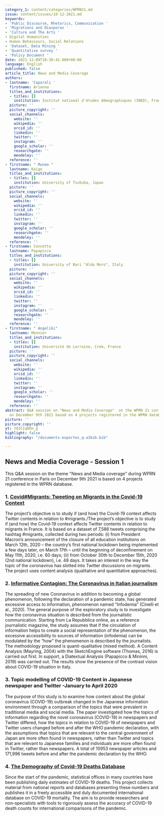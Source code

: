 ```yaml
---
category_1: content/categories/WPRN21.md
issue: content/issues/10-12-2021.md
keywords:
- 'Public Discourse, Rhetorics, Communication '
- 'Migrations and Diasporas '
- 'Culture and The Arts '
- Digital Humanities
- Human Behaviours, Social Relations
- 'Dataset, Data Mining '
- 'Quantitative survey '
- 'Policy Document '
date: 2021-12-09T10:30:42.000+00:00
language: English
published: false
article_title: News and Media Coverage
authors:
- lastname: 'Caporali '
  firstname: Arianna
  titles_and_institutions:
  - titles: []
    institution: Institut national d'études démographiques (INED), France
  picture: ''
  picture_copyright: ''
  social_channels:
    website: ''
    wikipedia: ''
    orcid_id: ''
    linkedin: ''
    twitter: ''
    instagram: ''
    google_scholar: ''
    researchgate: ''
    mendeley: ''
  reference: ''
- firstname: " Muneo "
  lastname: Kaigo
  titles_and_institutions:
  - titles: []
    institution: University of Tsukuba, Japan
  picture: ''
  picture_copyright: ''
  social_channels:
    website: ''
    wikipedia: ''
    orcid_id: ''
    linkedin: ''
    twitter: ''
    instagram: ''
    google_scholar: ''
    researchgate: ''
    mendeley: ''
  reference: ''
- firstname: Concetta
  lastname: Papapicco
  titles_and_institutions:
  - titles: []
    institution: University of Bari "Aldo Moro", Italy
  picture: ''
  picture_copyright: ''
  social_channels:
    website: ''
    wikipedia: ''
    orcid_id: ''
    linkedin: ''
    twitter: ''
    instagram: ''
    google_scholar: ''
    researchgate: ''
    mendeley: ''
  reference: ''
- firstname: " Angeliki"
  lastname: Monnier
  titles_and_institutions:
  - titles: []
    institution: Université de Lorraine, Crem, France
  picture: ''
  picture_copyright: ''
  social_channels:
    website: ''
    wikipedia: ''
    orcid_id: ''
    linkedin: ''
    twitter: ''
    instagram: ''
    google_scholar: ''
    researchgate: ''
    mendeley: ''
  reference: ''
abstract: Q&A session on "News and Media Coverage"  at the WPRN 21 conference in Paris
  on December 9th 2021 based on 4 projects registered in the WPRN database.
picture: ''
picture_copyright: ''
yt: YQ3cIqOOn_g
highlight: false
bibliography: "/documents-exportes_q-a1bib.bib"

---
```

## News and Media Coverage - Session 1

This Q&A session on the theme "News and Media coverage" during WPRN 21 conference in Paris on December 9th 2021 is based on 4 projects registered in the WPRN database.

<Youtube yt="YQ3cIqOOn_g" caption ="Q&A session News & Media Coverage"></Youtube>

### 1. [Covid#Migrants: Tweeting on Migrants in the Covid-19 Context](https://wprn.org/item/415352)

The project’s objective is to study if (and how) the Covid-19 context affects Twitter contents in relation to #migrants./The project’s objective is to study if (and how) the Covid-19 context affects Twitter contents in relation to migrants in France. It is based on a dataset of 7,586 tweets comprising the hashtag #migrants, collected during two periods: (i) from President Macron’s announcement of the closure of all education institutions on March 12th, 2020 – the country’s first national lockdown being implemented a few days later, on March 17th – until the beginning of deconfinement on May 11th, 2020, i.e. 60 days; (ii) from October 30th to December 15th, 2020 (2nd national lockdown), i.e. 48 days. It takes an interest in the way the topic of the coronavirus has slotted into Twitter discussions on migrants. The project uses content analysis (qualitative and quantitative approaches).

<Youtube yt="1Xu6gI-7PIs" caption ="Presentation for the World Pandemic Research Network Conference, December 2021"></Youtube>

### 2. [Informative Contagion: The Coronavirus in Italian journalism](https://wprn.org/item/469352)

The spreading of new Coronavirus in addition to becoming a global phenomenon, following the declaration of a pandemic state, has generated excessive access to information, phenomenon named “Infodemia” (Cinelli et al., 2020). The general purpose of the exploratory study is to investigate how the coronavirus situation is described from the journalistic communication. Starting from La Repubblica online, as a reference journalistic magazine, the study assumes that if the circulation of information helps to create a social representation of the phenomenon, the excessive accessibility to sources of information (infodemia) can be modulated by the “how” the phenomenon is described by the journalists. The methodology proposed is quanti-qualitative (mixed method). A Content Analysis (Mayring, 2004) with the SketchEngine software (Thomas, 2016) is carried out first. In support, a Diatextual Analysis (Papapicco & Mininni, 2019) was carried out. The results show the presence of the contrast vision about COVID-19 situation in Italy.

<Youtube yt="CfKbrSymTLI" caption ="Informative Contagion: The Coronavirus in Italian journalism_WPRN-469352 Project"></Youtube>

### 3. Topic modelling of COVID-19 Content in Japanese newspaper and Twitter -January to April 2020

The purpose of this study is to examine how content about the global coronavirus (COVID-19) outbreak changed in the Japanese information environment through a comparison of the topics that were prevalent in traditional media and social media. The paper investigated how the topics of information regarding the novel coronavirus (COVID-19) in newspapers and Twitter differed, how the topics in relation to COVID-19 of newspapers and Twitter users changed before and after the WHO pandemic declaration, with the assumptions that topics that are relevant to the central government of Japan are more often found in newspapers, rather than Twitter and topics that are relevant to Japanese families and individuals are more often found in Twitter, rather than newspapers. A total of 10953 newspaper articles and 171,996 tweets before and after the pandemic declaration by the WHO.

<Youtube yt="lo45kaXwtyg" caption ="Topic modelling of COVID-19 Content in Japanese newspaper and Twitter -January to April 2020"></Youtube>

### 4. [The Demography of Covid-19 Deaths Database](https://wprn.org/item/445752)

Since the start of the pandemic, statistical offices in many countries have been publishing daily estimates of COVID-19 deaths. This project collects material from national reports and databases presenting these numbers and publishes it in a freely accessible and duly documented international database on COVID-19 mortality. The aim is to provide researchers and non-specialists with tools to rigorously assess the accuracy of COVID-19 death counts for international comparisons of the pandemic.

<Youtube yt="QqunHRbkBUo" caption ="The Demography of Covid-19 Deaths Database"></Youtube>